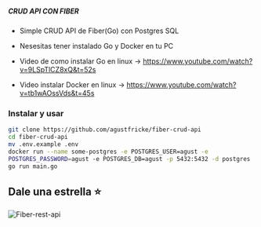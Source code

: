 ##### CRUD API CON FIBER 
- Simple CRUD API de Fiber(Go) con Postgres SQL

- Nesesitas tener instalado Go y Docker en tu PC
- Video de como instalar Go en linux -> https://www.youtube.com/watch?v=9LSpTlCZ8xQ&t=52s
- Video instalar Docker en linux -> https://www.youtube.com/watch?v=tb1wAOssVds&t=45s

### Instalar y usar
```bash
git clone https://github.com/agustfricke/fiber-crud-api
cd fiber-crud-api
mv .env.example .env
docker run --name some-postgres -e POSTGRES_USER=agust -e 
POSTGRES_PASSWORD=agust -e POSTGRES_DB=agust -p 5432:5432 -d postgres
go run main.go
```
## Dale una estrella ⭐

![Fiber-rest-api](https://github.com/agustfricke/fiber-crud-api/assets/110266171/10f83ec6-119b-427f-b55c-1d8fcd681483)

